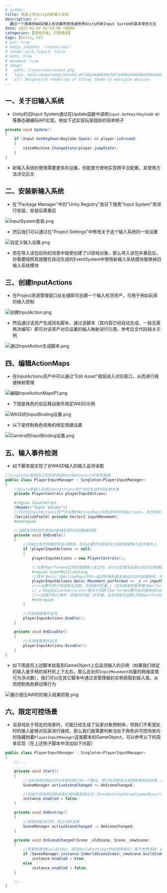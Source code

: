 ```yaml
---
# author:
title: 快速上手Unity的新输入系统
description: >-
  通过一个简单的WASD输入检测案例来快速熟悉Unity的新Input System的基本使用方法
date: 2025-02-07 02:54:00 +0800
categories: [游戏开发, 引擎使用]
tags: [Unity, C#]
# pin: true
# media_subpath: '/resources/'
# render_with_liquid: false
# math: true
# mermaid: true
# image:
#   path: /resources/xxxxxx.png
#   lqip: data:image/webp;base64,UklGRpoAAABXRUJQVlA4WAoAAAAQAAAADwAABwAAQUxQSDIAAAARL0AmbZurmr57yyIiqE8oiG0bejIYEQTgqiDA9vqnsUSI6H+oAERp2HZ65qP/VIAWAFZQOCBCAAAA8AEAnQEqEAAIAAVAfCWkAALp8sF8rgRgAP7o9FDvMCkMde9PK7euH5M1m6VWoDXf2FkP3BqV0ZYbO6NA/VFIAAAA
#   alt: Responsive rendering of Chirpy theme on multiple devices
---
```


## 一、关于旧输入系统
- Unity的旧Input System通过在Update函数中调用`Input.GetKey(KeyCode.W)`等静态硬编码API实现，例如下述实现玩家跳跃的简单例子

```cs
private void Update()
{
	if (Input.GetKeyDown(KeyCode.Space) && player.isGround)
	{
		stateMachine.ChangeState(player.jumpState);
	}
}
```

- 新输入系统的使用需要更多的设置，但能更方便地实现跨平台配置，其使用方法详见后文

## 二、安装新输入系统
- 在"Package Manager"中的"Unity Registry"类目下搜索"Input System"库进行安装，安装后需重启

![InputSystem安装.png](/resources/2025-02-07-快速上手Unity的新输入系统/InputSystem安装.png)

- 然后我们可以通过在"Project Settings"中修改关于这个输入系统的一些设置

![自定义输入设置.png](/resources/2025-02-07-快速上手Unity的新输入系统/自定义输入设置.png)

- 若在导入该包前你的场景中就使创建了UI游戏对象，那么导入该包并重启后，你需要按照其提醒在自动生成的EventSystem中使用新输入系统模块替换掉旧输入系统模块

## 三、创建InputActions
- 在Project资源管理窗口处右键即可创建一个输入检测资产，可用于例如玩家的输入控制

![创建InputAction.png](/resources/2025-02-07-快速上手Unity的新输入系统/创建InputAction.png)

- 然后通过该资产生成同名脚本，通过该脚本（其内容已经自动生成，一般无需再次编写）即可对该资产对应设置的输入映射进行引用，参考后文代码相关示例

![通过InputAction生成脚本.png](/resources/2025-02-07-快速上手Unity的新输入系统/通过InputAction生成脚本.png)

## 四、编辑ActionMaps
- 在InputActions资产中可以通过"Edit Asset"按钮进入对应窗口，从而进行按键映射管理

![编辑InputActionMapsP1.png](/resources/2025-02-07-快速上手Unity的新输入系统/编辑InputActionMapsP1.png)

- 下图是角色的前后移动案件绑定WASD示例

![WASD的InputBinding设置.png](/resources/2025-02-07-快速上手Unity的新输入系统/WASD的InputBinding设置.png)

- 以下是控制角色视角的绑定按键设置

![Camera的InputBinding设置.png](/resources/2025-02-07-快速上手Unity的新输入系统/Camera的InputBinding设置.png)

## 五、输入事件检测
- 如下脚本就实现了对WASD输入的输入监测读取

```cs
//Singleton是我自己写的继承自MonoBehaviour的单例基类
public class PlayerInputManager : Singleton<PlayerInputManager>
{
	//Unity新输入系统InputActions资产对应生成的同名脚本类
	private PlayerControls playerInputActions;

	#region InputValues
	[Header("Input Values")]
	//在对应InputActions资产中设置的ActionMaps内各组中的所有Actions，其分别具有与对应按键的绑定映射
	[SerializeField] private Vector2 inputMovement;
	#endregion

	//当脚本所附加的游戏对象被启用时该函数被调用
	private void OnEnable()
	{
		//初始化角色按键控制监测脚本，并将必要的功能语句订阅到按键输入监测事件上
		if (playerInputActions == null)
		{
			playerInputActions = new PlayerControls();

			//当事件performed监测到按键输入发生时，执行对应匿名函数以将对应按键输入值赋予相关变量
			#region EventMulticasting
			//其中"Basic"是ActionMaps中的一组控制角色基本操纵的动作按键映射，例如其组内Movement控制角色移动
			playerInputActions.Basic.Movement.performed += _i => inputMovement = _i.ReadValue<Vector2>();
			//=>运算符用于构造匿名函数，左侧临时变量_i（实际接收的是和事件performed相同的参数）是其传入参数，右侧语句是匿名函数主体
			//_i.ReadValue<Vector2>()相当于读取了performed事件监测接收的InputAction.CallbackContext类型参数中蕴含的Vector2类型输入信息
			//+=运算符执行事件（即委托封装）的多播，此处将匿名函数订阅到performed事件（该事件用于InputSystem监测对应Action绑定按键的输入）
			#endregion
		}

		//开启按键事件监测
		playerInputActions.Enable();
	}

	private void OnDisable()
	{
		//关闭按键事件监测
		playerInputActions.Disable();
	}
}
```

- 如下图是将上述脚本挂载到GameObject上后监测输入的示例（如果我们绑定的输入是手柄的摇杆的上下左右，那么此处的`InputMovement`向量的两维度值可为浮点数），我们可以在其它脚本中通过该管理器的实例获取到输入值，从而控制角色移动等行为

![展示按压AW时的输入结果抓取.png](/resources/2025-02-07-快速上手Unity的新输入系统/展示按压AW时的输入结果抓取.png)

## 六、限定可控场景
- 当游戏处于特定的场景时，可能已经生成了玩家对象预制体，但我们不希望此时的输入能够对玩家进行操控，那么我们就需要判断当处于角色非可控场景内时隐藏附着`PlayerInputManager`这类脚本的GameObject，可以参考以下的简单实现（在上述例子脚本中添加如下内容）

```cs
public class PlayerInputManager : Singleton<PlayerInputManager>
{
	//...

	private void Start()
	{
		//当前单例初始化时为场景切换订阅一个委托，用于检测那些无权控制角色的场景，以隐藏该单例附着的GameObject来关闭输入检测
		SceneManager.activeSceneChanged += OnSceneChanged;

		//初始不启用而切换场景时再判断启用与否；DontDestroyOnLoad(gameObject);语句以及委托多播都需在该句之前写出才有作用
		instance.enabled = false;
	}

	private void OnDestroy()
	{
		//析构时取消订阅，防止内存泄漏
		SceneManager.activeSceneChanged -= OnSceneChanged;
	}

	private void OnSceneChanged(Scene _oldScene, Scene _newScene)
	{
		//若新场景的buildIndex（即在BuildSettings中的顺序索引）属于世界场景，那么允许玩家控制角色
		if (SavesManager.instance.IsWorldSceneIndex(_newScene.buildIndex))
			instance.enabled = true;
		else
			instance.enabled = false;
	}

	//...
}
```